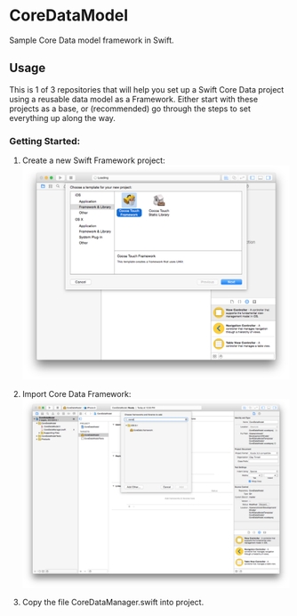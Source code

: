 # CoreDataModel
Sample Core Data model framework in Swift.

## Usage
This is 1 of 3 repositories that will help you set up a Swift Core Data project using a reusable data model as a Framework. 
Either start with these projects as a base, or (recommended) go through the steps to set everything up along the way.

### Getting Started:

1. Create a new Swift Framework project:
![create](Documentation/CreateFramework.png "Create Project")

2. Import Core Data Framework:
![import](Documentation/ImportCoreData.png "Import Core Data")

3. Copy the file CoreDataManager.swift into project.
